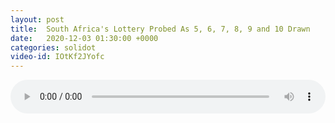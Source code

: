 ```yaml
---
layout: post
title:  South Africa's Lottery Probed As 5, 6, 7, 8, 9 and 10 Drawn
date:   2020-12-03 01:30:00 +0000
categories: solidot
video-id: IOtKf2JYofc
---
```


<audio src="/assets/6acb8f0e819297139c7a867405492089.mp3" style="width: 100%;" controls></audio>

